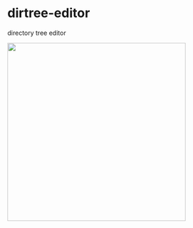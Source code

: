 # dirtree-editor

directory tree editor

<img src="https://user-images.githubusercontent.com/15711514/46326690-fa9f1d00-c638-11e8-94f5-33f664f1f195.png" width="400">
